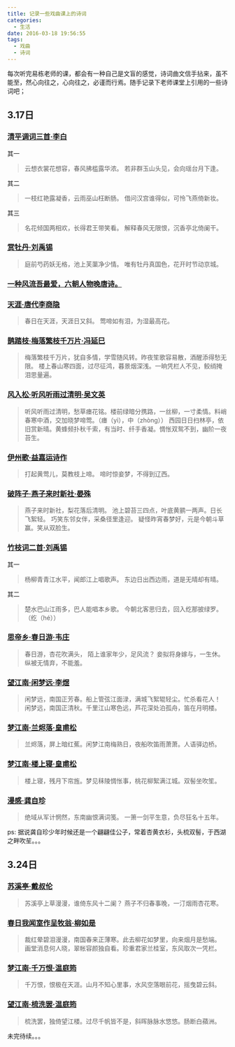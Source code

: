 ```yaml
---
title: 记录一些戏曲课上的诗词
categories:
  - 生活
date: 2016-03-18 19:56:55
tags:
  - 戏曲
  - 诗词
---
```


每次听完易栋老师的课，都会有一种自己是文盲的感觉，诗词曲文信手拈来，虽不能至，然心向往之，心向往之，必谨而行焉。随手记录下老师课堂上引用的一些诗词吧；

3.17日
-----

### [清平调词三首·李白](http://baike.baidu.com/view/1190736.htm?fromtitle=%E6%B8%85%E5%B9%B3%E8%B0%83%E8%AF%8D&fromid=6176348&type=syn)

其一

> 云想衣裳花想容，春风拂槛露华浓。 若非群玉山头见，会向瑶台月下逢。

其二

> 一枝红艳露凝香，云雨巫山枉断肠。 借问汉宫谁得似，可怜飞燕倚新妆。

其三

> 名花倾国两相欢，长得君王带笑看。 解释春风无限恨，沉香亭北倚阑干。

### [赏牡丹·刘禹锡](http://baike.baidu.com/subview/751560/15935160.htm)

> 庭前芍药妖无格，池上芙蕖净少情。 唯有牡丹真国色，花开时节动京城。

### [一种风流吾最爱，六朝人物晚唐诗。](http://tieba.baidu.com/p/3761794014)

### [天涯·唐代李商隐](http://baike.baidu.com/subview/10776/5889260.htm)

> 春日在天涯，天涯日又斜。 莺啼如有泪，为湿最高花。

### [鹊踏枝·梅落繁枝千万片·冯延巳](http://baike.baidu.com/view/2924312.htm)

> 梅落繁枝千万片，犹自多情，学雪随风转。昨夜笙歌容易散，酒醒添得愁无限。 楼上春山寒四面，过尽征鸿，暮景烟深浅。一晌凭栏人不见，鲛绡掩泪思量遍。

### [风入松·听风听雨过清明·吴文英](http://baike.baidu.com/view/2793591.htm)

> 听风听雨过清明，愁草瘗花铭。楼前绿暗分携路，一丝柳，一寸柔情。料峭春寒中酒，交加晓梦啼莺。（瘗（yì），中（zhòng）） 西园日日扫林亭，依旧赏新晴。黄蜂频扑秋千索，有当时、纤手香凝。惆怅双鸳不到，幽阶一夜苔生。

### [伊州歌·益嘉运诗作](http://baike.baidu.com/subview/642400/8326548.htm)

> 打起黄莺儿，莫教枝上啼。 啼时惊妾梦，不得到辽西。

### [破阵子·燕子来时新社·晏殊](http://baike.baidu.com/view/2785291.htm)

> 燕子来时新社，梨花落后清明。 池上碧苔三四点，叶底黄鹂一两声。日长飞絮轻。 巧笑东邻女伴，采桑径里逢迎。 疑怪昨宵春梦好，元是今朝斗草赢。笑从双脸生。

### [竹枝词二首·刘禹锡](http://baike.baidu.com/view/159379.htm?fromtitle=%E7%AB%B9%E6%9E%9D%E8%AF%8D%E5%88%98%E7%A6%B9%E9%94%A1&fromid=3159181&type=syn)

其一

> 杨柳青青江水平，闻郎江上唱歌声。 东边日出西边雨，道是无晴却有晴。

其二

> 楚水巴山江雨多，巴人能唱本乡歌。 今朝北客思归去，回入纥那披绿罗。（纥（hé））

### [思帝乡·春日游·韦庄](http://baike.baidu.com/view/4485518.htm)

> 春日游，杏花吹满头， 陌上谁家年少，足风流？ 妾拟将身嫁与，一生休。 纵被无情弃，不能羞。

### [望江南·闲梦远·李煜](http://baike.baidu.com/view/7003554.htm)

> 闲梦远，南国正芳春。船上管弦江面渌，满城飞絮辊轻尘。忙杀看花人！ 闲梦远，南国正清秋。千里江山寒色远，芦花深处泊孤舟，笛在月明楼。

### [梦江南·兰烬落·皇甫松](http://baike.baidu.com/view/391332.htm)

> 兰烬落，屏上暗红蕉。闲梦江南梅熟日，夜船吹笛雨萧萧。人语驿边桥。

### [梦江南·楼上寝·皇甫松](http://baike.baidu.com/view/649627.htm)

> 楼上寝，残月下帘旌。梦见秣陵惆怅事，桃花柳絮满江城。双髻坐吹笙。

### [漫感·龚自珍](http://baike.baidu.com/view/4733280.htm)

> 绝域从军计惘然，东南幽恨满词笺。 一箫一剑平生意，负尽狂名十五年。

ps: 据说龚自珍少年时候还是一个翩翩佳公子，常着杏黄衣衫，头梳双髻，于西湖之畔吹苼。。。

3.24日
-----

### [苏溪亭·戴叔伦](http://baike.baidu.com/view/1939126.htm)

> 苏溪亭上草漫漫，谁倚东风十二阑？ 燕子不归春事晚，一汀烟雨杏花寒。

### [春日我闻室作呈牧翁·柳如是](http://baike.baidu.com/view/821142.htm)

> 裁红晕碧泪漫漫，南国春来正薄寒。此去柳花如梦里，向来烟月是愁端。 画堂消息何人晓，翠帐容颜独自看。珍重君家兰桂室，东风取次一凭栏。

### [梦江南·千万恨·温庭筠](http://baike.baidu.com/view/3213491.htm)

> 千万恨，恨极在天涯。山月不知心里事，水风空落眼前花，摇曳碧云斜。

### [望江南·梳洗罢·温庭筠](http://baike.baidu.com/view/2499849.htm)

> 梳洗罢，独倚望江楼。过尽千帆皆不是，斜晖脉脉水悠悠。肠断白蘋洲。

未完待续。。。
